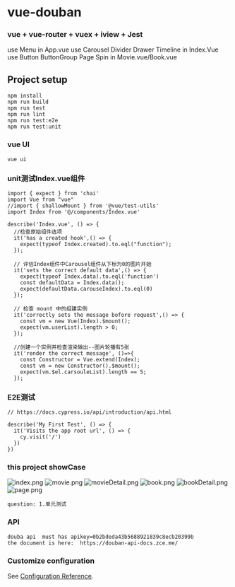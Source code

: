 # vue-douban

### vue + vue-router + vuex + iview  + Jest
use Menu in App.vue
use Carousel Divider Drawer Timeline in Index.Vue
use Button ButtonGroup Page Spin in Movie.vue/Book.vue

## Project setup
```
npm install
npm run build
npm run test
npm run lint
npm run test:e2e
npm run test:unit
```

### vue UI
```
vue ui
```


### unit测试Index.vue组件
```
import { expect } from 'chai'
import Vue from "vue"
//import { shallowMount } from '@vue/test-utils'
import Index from '@/components/Index.vue'

describe('Index.vue', () => {
  //检查原始组件选项
  it('has a created hook',() => {
    expect(typeof Index.created).to.eql("function");
  });

  // 评估Index组件中Carousel组件从下标为0的图片开始
  it('sets the correct default data',() => { 
    expect(typeof Index.data).to.eql('function')
    const defaultData = Index.data();
    expect(defaultData.carouseIndex).to.eql(0)
  });

  // 检查 mount 中的组建实例
  it('correctly sets the message bofore request',() => {
    const vm = new Vue(Index).$mount();
    expect(vm.userList).length > 0;
  });

  //创建一个实例并检查渲染输出--图片轮播有5张
  it('render the correct message', ()=>{
    const Constructor = Vue.extend(Index);
    const vm = new Constructor().$mount();
    expect(vm.$el.carsouleList).length == 5;
  });
```

### E2E测试
```
// https://docs.cypress.io/api/introduction/api.html

describe('My First Test', () => {
  it('Visits the app root url', () => {
    cy.visit('/')
  })
})
```
### this project showCase
![index.png](https://github.com/ljlhnick/vueDouban/tree/dev/public/showCase/index.png)
![movie.png](https://github.com/ljlhnick/vueDouban/tree/dev/public/showCase/movie.png])
![movieDetail.png](https://github.com/ljlhnick/vueDouban/tree/dev/public/showCase/movieDetail.png)
![book.png](https://github.com/ljlhnick/vueDouban/tree/dev/public/showCase/book.png)
![bookDetail.png](https://github.com/ljlhnick/vueDouban/tree/dev/public/showCase/bookDetail.png)
![page.png](https://github.com/ljlhnick/vueDouban/tree/dev/public/showCase/page.png)


```
question: 1.单元测试
```


### API
```
douba api  must has apikey=0b2bdeda43b5688921839c8ecb20399b
the document is here:  https://douban-api-docs.zce.me/
```

### Customize configuration
See [Configuration Reference](https://cli.vuejs.org/config/).
